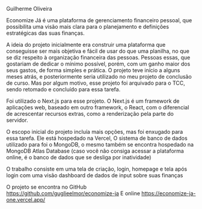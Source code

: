 Guilherme Oliveira

Economize Já é uma plataforma de gerenciamento financeiro pessoal, que possibilita uma visão mais clara para o planejamento e definições estratégicas das suas finanças.

A ideia do projeto inicialmente era construir uma plataforma que conseguisse ser mais objetiva e fácil de usar do que uma planilha, no que se diz respeito à organização financeira das pessoas. Pessoas essas, que gostariam de dedicar o mínimo possível, porém, com um ganho maior dos seus gastos, de forma simples e prática. O projeto teve início a alguns meses atrás, e posteriormente seria utilizado no meu projeto de conclusão de curso. Mas por algum motivo, esse projeto foi arquivado para o TCC, sendo retomado e concluído para essa tarefa. 

Foi utilizado o Next.js para esse projeto. O Next.js é um framework de aplicações web, baseado em outro framework, o React, com o diferencial de acrescentar recursos extras, como a renderização pela parte do servidor. 

O escopo inicial do projeto incluía mais opções, mas foi enxugado para essa tarefa. Ele está hospedado na Vercel, O sistema de banco de dados utilizado para foi o MongoDB, o mesmo também se encontra hospedado na MongoDB Atlas Database (caso você não consiga acessar a plataforma online, é o banco de dados que se desliga por inatividade) 

O trabalho consiste em uma tela de criação, login, homepage e tela após login com uma visão dashboard de dados de input sobre suas finanças

O projeto se encontra no GitHub https://github.com/guglieelmor/economize-ja
E online https://economize-ja-one.vercel.app/

